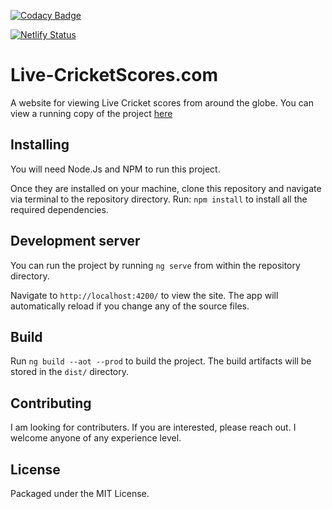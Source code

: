 [![Codacy Badge](https://api.codacy.com/project/badge/Grade/dd088750ebbc49f284a3afcc6b901223)](https://www.codacy.com/app/campbellb/cricket-realtime-scores?utm_source=github.com&amp;utm_medium=referral&amp;utm_content=campbellbartlett/cricket-realtime-scores&amp;utm_campaign=Badge_Grade)

[![Netlify Status](https://api.netlify.com/api/v1/badges/2034dcc4-05e9-4129-972a-1215cb3b485b/deploy-status)](https://app.netlify.com/sites/tender-galileo-bceeff/deploys)

# Live-CricketScores.com

A website for viewing Live Cricket scores from around the globe.
You can view a running copy of the project [here](https://live-cricketscores.com/)

## Installing
You will need Node.Js and NPM to run this project.

Once they are installed on your machine, clone this repository and navigate via terminal to the repository directory.
Run:
`npm install`
to install all the required dependencies.

## Development server
You can run the project by running `ng serve` from within the repository directory. 

Navigate to `http://localhost:4200/` to view the site. The app will automatically reload if you change any of the source files.

## Build

Run `ng build --aot --prod` to build the project. 
The build artifacts will be stored in the `dist/` directory.

## Contributing

I am looking for contributers. If you are interested, please reach out. I welcome anyone of any experience level.

## License

Packaged under the MIT License.
